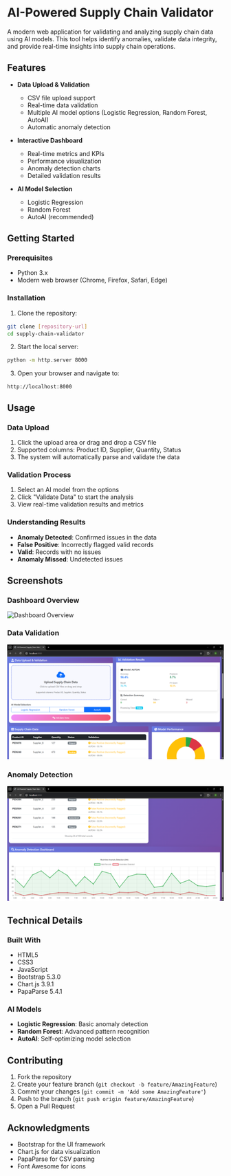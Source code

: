 # AI-Powered Supply Chain Validator

A modern web application for validating and analyzing supply chain data using AI models. This tool helps identify anomalies, validate data integrity, and provide real-time insights into supply chain operations.

## Features

- **Data Upload & Validation**
  - CSV file upload support
  - Real-time data validation
  - Multiple AI model options (Logistic Regression, Random Forest, AutoAI)
  - Automatic anomaly detection

- **Interactive Dashboard**
  - Real-time metrics and KPIs
  - Performance visualization
  - Anomaly detection charts
  - Detailed validation results

- **AI Model Selection**
  - Logistic Regression
  - Random Forest
  - AutoAI (recommended)

## Getting Started

### Prerequisites
- Python 3.x
- Modern web browser (Chrome, Firefox, Safari, Edge)

### Installation
1. Clone the repository:
```bash
git clone [repository-url]
cd supply-chain-validator
```

2. Start the local server:
```bash
python -m http.server 8000
```

3. Open your browser and navigate to:
```
http://localhost:8000
```

## Usage

### Data Upload
1. Click the upload area or drag and drop a CSV file
2. Supported columns: Product ID, Supplier, Quantity, Status
3. The system will automatically parse and validate the data

### Validation Process
1. Select an AI model from the options
2. Click "Validate Data" to start the analysis
3. View real-time validation results and metrics

### Understanding Results
- **Anomaly Detected**: Confirmed issues in the data
- **False Positive**: Incorrectly flagged valid records
- **Valid**: Records with no issues
- **Anomaly Missed**: Undetected issues

## Screenshots

### Dashboard Overview
![Dashboard Overview]([screenshot1.png](https://github.com/furqanshaikh21/AI-Powered-Supply-Chain-Standardization-and-Validation/blob/ed79349f9c8501fe2c960916c4f8fd9c4c4cf474/Screenshot1.png))


### Data Validation
![Data Validation](screenshot2.png)


### Anomaly Detection
![Anomaly Detection](screenshot3.png)


## Technical Details

### Built With
- HTML5
- CSS3
- JavaScript
- Bootstrap 5.3.0
- Chart.js 3.9.1
- PapaParse 5.4.1

### AI Models
- **Logistic Regression**: Basic anomaly detection
- **Random Forest**: Advanced pattern recognition
- **AutoAI**: Self-optimizing model selection

## Contributing

1. Fork the repository
2. Create your feature branch (`git checkout -b feature/AmazingFeature`)
3. Commit your changes (`git commit -m 'Add some AmazingFeature'`)
4. Push to the branch (`git push origin feature/AmazingFeature`)
5. Open a Pull Request



## Acknowledgments

- Bootstrap for the UI framework
- Chart.js for data visualization
- PapaParse for CSV parsing
- Font Awesome for icons 
